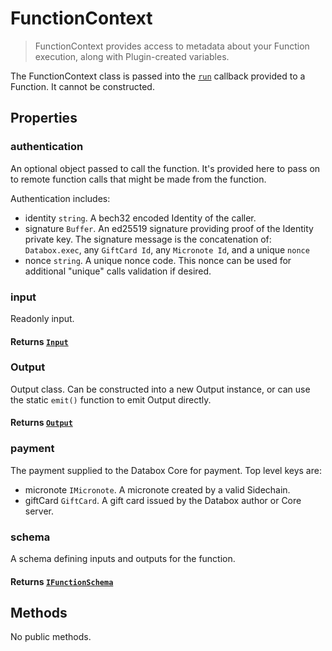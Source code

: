 # FunctionContext

> FunctionContext provides access to metadata about your Function execution, along with Plugin-created variables.

The FunctionContext class is passed into the [`run`](./function#constructor) callback provided to a Function. It cannot be constructed.

## Properties

### authentication

An optional object passed to call the function. It's provided here to pass on to remote function calls that might be made from the function.

Authentication includes:

- identity `string`. A bech32 encoded Identity of the caller.
- signature `Buffer`. An ed25519 signature providing proof of the Identity private key. The signature message is the concatenation of: `Databox.exec`, any `GiftCard Id`, any `Micronote Id`, and a unique `nonce`
- nonce `string`. A unique nonce code. This nonce can be used for additional "unique" calls validation if desired.

### input

Readonly input.

#### **Returns** [`Input`](./input.md)

### Output

Output class. Can be constructed into a new Output instance, or can use the static `emit()` function to emit Output directly.

#### **Returns** [`Output`](./output.md)

### payment

The payment supplied to the Databox Core for payment. Top level keys are:

- micronote `IMicronote`. A micronote created by a valid Sidechain.
- giftCard `GiftCard`. A gift card issued by the Databox author or Core server.

### schema

A schema defining inputs and outputs for the function.

#### **Returns** [`IFunctionSchema`](../advanced/function-schemas.md)

## Methods

No public methods.
